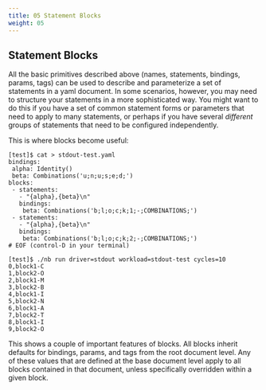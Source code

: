 ```yaml
---
title: 05 Statement Blocks
weight: 05
---
```


## Statement Blocks

All the basic primitives described above (names, statements, bindings, params, tags) can be used to describe and
parameterize a set of statements in a yaml document. In some scenarios, however, you may need to structure your
statements in a more sophisticated way. You might want to do this if you have a set of common statement forms or
parameters that need to apply to many statements, or perhaps if you have several *different* groups of statements that
need to be configured independently.

This is where blocks become useful:

```text
[test]$ cat > stdout-test.yaml
bindings:
 alpha: Identity()
 beta: Combinations('u;n;u;s;e;d;')
blocks:
 - statements:
   - "{alpha},{beta}\n"
   bindings:
    beta: Combinations('b;l;o;c;k;1;-;COMBINATIONS;')
 - statements:
   - "{alpha},{beta}\n"
   bindings:
    beta: Combinations('b;l;o;c;k;2;-;COMBINATIONS;')
# EOF (control-D in your terminal)

[test]$ ./nb run driver=stdout workload=stdout-test cycles=10
0,block1-C
1,block2-O
2,block1-M
3,block2-B
4,block1-I
5,block2-N
6,block1-A
7,block2-T
8,block1-I
9,block2-O
```

This shows a couple of important features of blocks. All blocks inherit defaults for bindings, params, and tags from the
root document level. Any of these values that are defined at the base document level apply to all blocks contained in
that document, unless specifically overridden within a given block.


